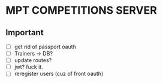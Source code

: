 # MPT COMPETITIONS SERVER

## Important
- [ ] get rid of passport oauth
- [ ] Trainers -> DB?
- [ ] update routes?
- [ ] jwt? fuck it.
- [ ] reregister users (cuz of front oauth)